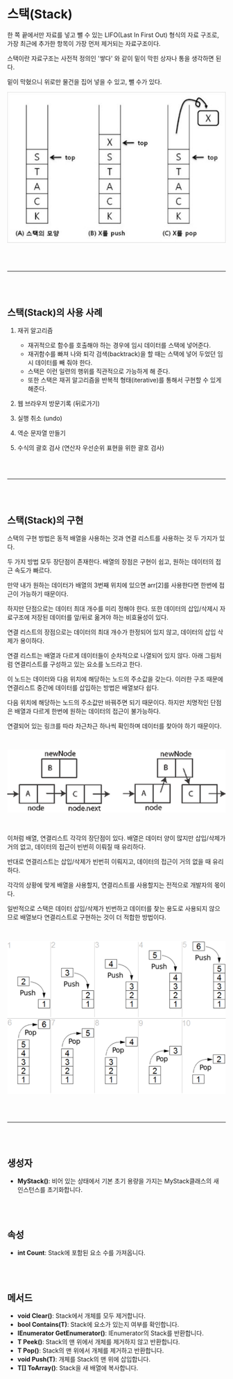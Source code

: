 # 스택(Stack)

한 쪽 끝에서만 자료를 넣고 뺄 수 있는 LIFO(Last In First Out) 형식의 자료 구조로, 가장 최근에 추가한 항목이 가장 먼저 제거되는 자료구조이다.

스택이란 자료구조는 사전적 정의인 '쌓다' 와 같이 밑이 막힌 상자나 통을 생각하면 된다.

밑이 막혔으니 위로만 물건을 집어 넣을 수 있고, 뺄 수가 있다.

![](images/stack1.png)

<br /><br />

---

<br /><br />

## **스택(Stack)의 사용 사례**

1. 재귀 알고리즘

    - 재귀적으로 함수를 호출해야 하는 경우에 임시 데이터를 스택에 넣어준다.
    - 재귀함수를 빠져 나와 퇴각 검색(backtrack)을 할 때는 스택에 넣어 두었던 임시 데이터를 빼 줘야 한다.
    - 스택은 이런 일련의 행위를 직관적으로 가능하게 해 준다.
    - 또한 스택은 재귀 알고리즘을 반복적 형태(iterative)를 통해서 구현할 수 있게 해준다.

2. 웹 브라우저 방문기록 (뒤로가기)

3. 실행 취소 (undo)

4. 역순 문자열 만들기

5. 수식의 괄호 검사 (연산자 우선순위 표현을 위한 괄호 검사)

<br /><br />

---

<br /><br />

## **스택(Stack)의 구현**

스택의 구현 방법은 동적 배열을 사용하는 것과 연결 리스트를 사용하는 것 두 가지가 있다.

두 가지 방법 모두 장단점이 존재한다. 배열의 장점은 구현이 쉽고, 원하는 데이터의 접근 속도가 빠르다.

만약 내가 원하는 데이터가 배열의 3번째 위치에 있으면 arr[2]를 사용한다면 한번에 접근이 가능하기 때문이다.

하지만 단점으로는 데이터 최대 개수를 미리 정해야 한다. 또한 데이터의 삽입/삭제시 자료구조에 저장된 데이터를 앞/뒤로 옮겨야 하는 비효율성이 있다.

연결 리스트의 장점으로는 데이터의 최대 개수가 한정되어 있지 않고, 데이터의 삽입 삭제가 용이하다.

연결 리스트는 배열과 다르게 데이터들이 순차적으로 나열되어 있지 않다. 아래 그림처럼 연결리스트를 구성하고 있는 요소를 노드라고 한다.

이 노드는 데이터와 다음 위치에 해당하는 노드의 주소값을 갖는다. 이러한 구조 때문에 연결리스트 중간에 데이터를 삽입하는 방법은 배열보다 쉽다.

다음 위치에 해당하는 노드의 주소값만 바꿔주면 되기 때문이다. 하지만 치명적인 단점은 배열과 다르게 한번에 원하는 데이터의 접근이 불가능하다.

연결되어 있는 링크를 따라 차근차근 하나씩 확인하며 데이터를 찾아야 하기 때문이다.

<br />

![](images/stack2.png)

<br />

이처럼 배열, 연결리스트 각각의 장단점이 있다. 배열은 데이터 양이 많지만 삽입/삭제가 거의 없고, 데이터의 접근이 빈번히 이뤄질 때 유리하다.

반대로 연결리스트는 삽입/삭제가 빈번히 이뤄지고, 데이터의 접근이 거의 없을 때 유리하다.

각각의 상황에 맞게 배열을 사용할지, 연결리스트를 사용할지는 전적으로 개발자의 몫이다.

일반적으로 스택은 데이터 삽입/삭제가 빈번하고 데이터를 찾는 용도로 사용되지 않으므로 배열보다 연결리스트로 구현하는 것이 더 적합한 방법이다.

<br />

![](images/stack3.png)

<br /><br />

---

<br /><br />

## 생성자

-   **MyStack<T>()**: 비어 있는 상태에서 기본 초기 용량을 가지는 MyStack클래스의 새 인스턴스를 초기화합니다.

<br /><br />

## 속성

-   **int Count**: Stack에 포함된 요소 수를 가져옵니다.

<br /><br />

## 메서드

-   **void Clear()**: Stack에서 개체를 모두 제거합니다.
-   **bool Contains(T)**: Stack에 요소가 있는지 여부를 확인합니다.
-   **IEnumerator<T> GetEnumerator()**: IEnumerator의 Stack를 반환합니다.
-   **T Peek()**: Stack의 맨 위에서 개체를 제거하지 않고 반환합니다.
-   **T Pop()**: Stack의 맨 위에서 개체를 제거하고 반환합니다.
-   **void Push(T)**: 개체를 Stack의 맨 위에 삽입합니다.
-   **T[] ToArray()**: Stack을 새 배열에 복사합니다.
